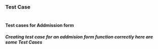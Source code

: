 # <h3> Test Case <h3/>
<br>
<strong>
  Test cases for Addmission form
</strong>
<h5>
  Creating test case for an addmision form function correctly here are some Test Cases
</h5>
